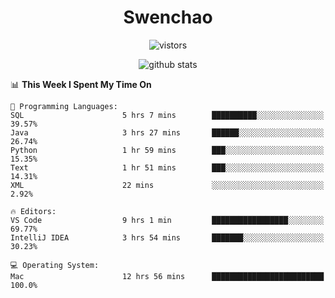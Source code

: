 <h1 align="center">Swenchao</h3>

<p align="center">
  <img src="https://visitor-badge.glitch.me/badge?page_id=Swenchao" alt="vistors" />
</p>

<p align="center">
  <img src="https://github-readme-stats.vercel.app/api?username=Swenchao&count_private=true&show_icons=true&theme=vue-dark&hide_title=true" alt="github stats" />
</p>

<!--START_SECTION:waka-->
📊 **This Week I Spent My Time On** 

```text
💬 Programming Languages: 
SQL                      5 hrs 7 mins        ██████████░░░░░░░░░░░░░░░   39.57% 
Java                     3 hrs 27 mins       ██████░░░░░░░░░░░░░░░░░░░   26.74% 
Python                   1 hr 59 mins        ███░░░░░░░░░░░░░░░░░░░░░░   15.35% 
Text                     1 hr 51 mins        ███░░░░░░░░░░░░░░░░░░░░░░   14.31% 
XML                      22 mins             ░░░░░░░░░░░░░░░░░░░░░░░░░   2.92%

🔥 Editors: 
VS Code                  9 hrs 1 min         █████████████████░░░░░░░░   69.77% 
IntelliJ IDEA            3 hrs 54 mins       ███████░░░░░░░░░░░░░░░░░░   30.23%

💻 Operating System: 
Mac                      12 hrs 56 mins      █████████████████████████   100.0%

```


<!--END_SECTION:waka-->
